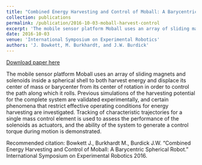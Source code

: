 ```yaml
---
title: "Combined Energy Harvesting and Control of Moball: A Barycentric Spherical Robot"
collection: publications
permalink: /publication/2016-10-03-moball-harvest-control
excerpt: 'The mobile sensor platform Moball uses an array of sliding magnets and solenoids inside a spherical shell to both harvest energy and displace its center of mass or barycenter from its center of rotation in order to control the path along which it rolls. Previous simulations of the harvesting potential for the complete system are validated experimentally, and certain phenomena that restrict effective operating conditions for energy harvesting are investigated. Tracking of characteristic trajectories for a single mass control element is used to assess the performance of the solenoids as actuators, and the ability of the system to generate a control torque during motion is demonstrated.'
date: 2016-10-03
venue: 'International Symposium on Experimental Robotics'
authors: 'J. Bowkett, M. Burkhardt, and J.W. Burdick'
---
```


<a href='https://link.springer.com/chapter/10.1007/978-3-319-50115-4_7'>Download paper here</a>

The mobile sensor platform Moball uses an array of sliding magnets and solenoids inside a spherical shell to both harvest energy and displace its center of mass or barycenter from its center of rotation in order to control the path along which it rolls. Previous simulations of the harvesting potential for the complete system are validated experimentally, and certain phenomena that restrict effective operating conditions for energy harvesting are investigated. Tracking of characteristic trajectories for a single mass control element is used to assess the performance of the solenoids as actuators, and the ability of the system to generate a control torque during motion is demonstrated.

Recommended citation: Bowkett J., Burkhardt M., Burdick J.W. “Combined Energy Harvesting and Control of Moball: A Barycentric Spherical Robot.” International Symposium on Experimental Robotics 2016.